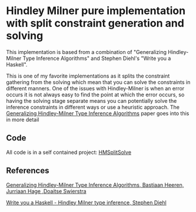 # Hindley Milner pure implementation with split constraint generation and solving

This implementation is based from a combination of "Generalizing Hindley-Milner Type Inference Algorithms" and Stephen Diehl's "Write you a Haskell".

This is one of my favorite implementations as it splits the constraint gathering from the solving which mean that you can solve the constraints in different manners.  One of the issues with Hindley-Milner is when an error occurs it is not always easy to find the point at which the error occurs, so having the solving stage separate means you can potentially solve the inference constraints in different ways or use a heuristic approach.  The [Generalizing Hindley-Milner Type Inference Algorithms](https://pdfs.semanticscholar.org/8983/233b3dff2c5b94efb31235f62bddc22dc899.pdf) paper goes into this in more detail

## Code

All code is in a self contained project:
[HMSplitSolve](HMSplitSolve/)

## References
[Generalizing Hindley-Milner Type Inference Algorithms, Bastiaan Heeren, Jurriaan Hage ,Doaitse Swierstra](https://pdfs.semanticscholar.org/8983/233b3dff2c5b94efb31235f62bddc22dc899.pdf)

[Write you a Haskell - Hindley Milner type inference, Stephen Diehl](http://dev.stephendiehl.com/fun/006_hindley_milner.html#constraint-solver)
